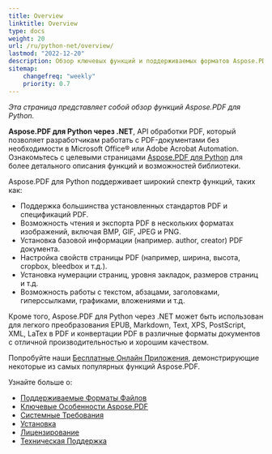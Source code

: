 ```yaml
---
title: Overview
linktitle: Overview
type: docs
weight: 20
url: /ru/python-net/overview/
lastmod: "2022-12-20"
description: Обзор ключевых функций и поддерживаемых форматов Aspose.PDF для Python через .NET, руководство по установке и лицензированию библиотеки.
sitemap:
    changefreq: "weekly"
    priority: 0.7
---
```


_Эта страница представляет собой обзор функций Aspose.PDF для Python._

**Aspose.PDF для Python через .NET**, API обработки PDF, который позволяет разработчикам работать с PDF-документами без необходимости в Microsoft Office® или Adobe Acrobat Automation. Ознакомьтесь с целевыми страницами [Aspose.PDF для Python](https://products.aspose.com/pdf/python-net/) для более детального описания функций и возможностей библиотеки.

Aspose.PDF для Python поддерживает широкий спектр функций, таких как:

- Поддержка большинства установленных стандартов PDF и спецификаций PDF.
- Возможность чтения и экспорта PDF в нескольких форматах изображений, включая BMP, GIF, JPEG и PNG.
- Установка базовой информации (например.
 author, creator) PDF документа.
- Настройка свойств страницы PDF (например, ширина, высота, cropbox, bleedbox и т.д.).
- Установка нумерации страниц, уровня закладок, размеров страниц и т.д.
- Возможность работы с текстом, абзацами, заголовками, гиперссылками, графиками, вложениями и т.д.

Кроме того, Aspose.PDF для Python через .NET может быть использован для легкого преобразования EPUB, Markdown, Text, XPS, PostScript, XML, LaTex в PDF и конвертации PDF в различные форматы документов с отличной производительностью и хорошим качеством.

Попробуйте наши [Бесплатные Онлайн Приложения](https://products.aspose.app/pdf/applications), демонстрирующие некоторые из самых популярных функций Aspose.PDF.

Узнайте больше о:

- [Поддерживаемые Форматы Файлов](/pdf/ru/python-net/supported-file-formats/)
- [Ключевые Особенности Aspose.PDF](/pdf/ru/python-net/key-features/)
- [Системные Требования](/pdf/ru/python-net/system-requirements/)
- [Установка](/pdf/ru/python-net/installation/)
- [Лицензирование](/pdf/ru/python-net/licensing/)
- [Техническая Поддержка](/pdf/ru/python-net/technical-support/)